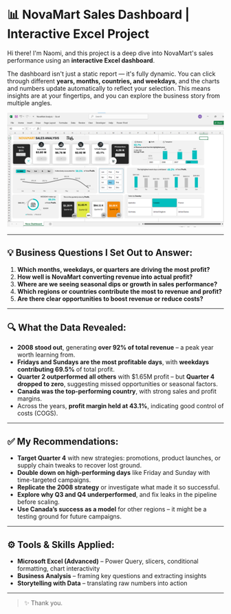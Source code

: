 # 📊 NovaMart Sales Dashboard | Interactive Excel Project

Hi there! I'm Naomi, and this project is a deep dive into NovaMart's sales performance using an **interactive Excel dashboard**.

The dashboard isn't just a static report — it's fully dynamic. You can click through different **years, months, countries, and weekdays**, and the charts and numbers update automatically to reflect your selection. This means insights are at your fingertips, and you can explore the business story from multiple angles.

![NovaMart Dashboard](NovaMart%20Dashboard%20Screenshot.png)

---

## 💡 Business Questions I Set Out to Answer:

1. **Which months, weekdays, or quarters are driving the most profit?**
2. **How well is NovaMart converting revenue into actual profit?**
3. **Where are we seeing seasonal dips or growth in sales performance?**
4. **Which regions or countries contribute the most to revenue and profit?**
5. **Are there clear opportunities to boost revenue or reduce costs?**

---

## 🔍 What the Data Revealed:

- **2008 stood out**, generating **over 92% of total revenue** – a peak year worth learning from.
- **Fridays and Sundays are the most profitable days**, with **weekdays contributing 69.5%** of total profit.
- **Quarter 2 outperformed all others** with $1.65M profit – but **Quarter 4 dropped to zero**, suggesting missed opportunities or seasonal factors.
- **Canada was the top-performing country**, with strong sales and profit margins.
- Across the years, **profit margin held at 43.1%**, indicating good control of costs (COGS).

---

## ✅ My Recommendations:

- **Target Quarter 4** with new strategies: promotions, product launches, or supply chain tweaks to recover lost ground.
- **Double down on high-performing days** like Friday and Sunday with time-targeted campaigns.
- **Replicate the 2008 strategy** or investigate what made it so successful.
- **Explore why Q3 and Q4 underperformed**, and fix leaks in the pipeline before scaling.
- **Use Canada’s success as a model** for other regions – it might be a testing ground for future campaigns.

---

## ⚙️ Tools & Skills Applied:

- **Microsoft Excel (Advanced)** – Power Query, slicers, conditional formatting, chart interactivity
- **Business Analysis** – framing key questions and extracting insights
- **Storytelling with Data** – translating raw numbers into action

---

> ✨ Thank you.
